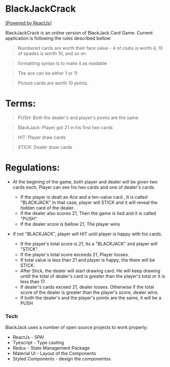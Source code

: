 # BlackJackCrack

[[Powered by ReactJs]](https://reactjs.org/)

BlackJackCrack is an online version of BlackJack Card Game. Current application is following the rules described bellow:

> Numbered cards are worth their face value - 4 of clubs is worth 4, 10 of spades is worth 10, and so on

> formatting syntax is to make it as readable

> The ace can be either 1 or 11

> Picture cards are worth 10 points.

# Terms:

> PUSH: Both the dealer's and player's points are the same

> BlackJack: Player got 21 in his first two cards

> HIT: Player draw cards

> STICK: Dealer draw cards

# Regulations:

- At the begining of the game, both player and dealer will be given two cards each, Player can see his two cards and one of dealer's cards.

  - If the player is dealt an Ace and a ten-value card , It is called "BLACKJACK" In that case, player will STICK and it will reveal the hidden card of the dealer.
  - if the dealer also scores 21, Then the game is tied and it is called "PUSH"
  - If the dealer score is bellow 21, The player wins

- If not "BLACKJACK", player will HIT until player is happy with his cards.
  - If the player's total score is 21, Its a "BLACKJACK" and player will "STICK".
  - If the player's total score exceeds 21, Player looses.
  - If total value is less than 21 and player is happy, the there will be STICK.
  - After Stick, the dealer will start drawing card. He will keep drawing untill the total of dealer's card is greater than the player's total or it is less than 17.
  - If dealer's cards exceed 21, dealer looses. Otherwise if the total score of the dealer is greater than the player's score, dealer wins.
  - If both the dealer's and the player's points are the same, it will be a PUSH

### Tech

BlackJack uses a number of open source projects to work properly:

- ReactJs - SPA!
- Tyescript - Type casting
- Redux - State Management Package
- Material UI - Layout of the Components
- Styled Components - design the componentss
